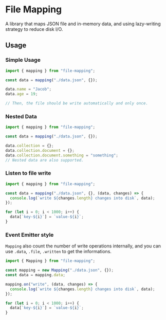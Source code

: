 # File Mapping

A library that maps JSON file and in-memory data, and using lazy-writing strategy to reduce disk I/O.

## Usage

### Simple Usage

```ts
import { mapping } from "file-mapping";

const data = mapping("./data.json", {});

data.name = "Jacob";
data.age = 19;

// Then, the file should be write automatically and only once.
```

### Nested Data

```ts
import { mapping } from "file-mapping";

const data = mapping("./data.json", {});

data.collection = {};
data.collection.document = {};
data.collection.document.something = "something";
// Nested data are also supported.
```

### Listen to file write

```ts
import { mapping } from "file-mapping";

const data = mapping("./data.json", {}, (data, changes) => {
  console.log(`write ${changes.length} changes into disk`, data);
});

for (let i = 0; i < 1000; i++) {
  data[`key-${i}`] = `value-${i}`;
}
```

### Event Emitter style

`Mapping` also count the number of write operations internally, and you can use `.data`, `.file`, `.written` to get the informations.

```ts
import { Mapping } from "file-mapping";

const mapping = new Mapping("./data.json", {});
const data = mapping.data;

mapping.on("write", (data, changes) => {
  console.log(`write ${changes.length} changes into disk`, data);
});

for (let i = 0; i < 1000; i++) {
  data[`key-${i}`] = `value-${i}`;
}
```
